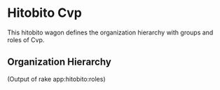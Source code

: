 # Hitobito Cvp

This hitobito wagon defines the organization hierarchy with groups and roles
of Cvp.


## Organization Hierarchy


(Output of rake app:hitobito:roles)
